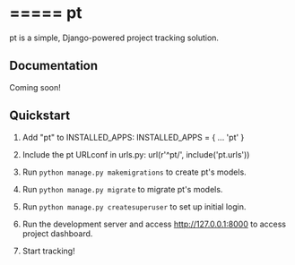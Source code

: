 =====
pt
=====

pt is a simple, Django-powered project tracking solution.

Documentation
-------------

Coming soon!

Quickstart
----------

1. Add "pt" to INSTALLED_APPS:
  INSTALLED_APPS = {
    ...
    'pt'
  }

2. Include the pt URLconf in urls.py:
  url(r'^pt/', include('pt.urls'))

3. Run `python manage.py makemigrations` to create pt's models.

4. Run `python manage.py migrate` to migrate pt's models.

5. Run `python manage.py createsuperuser` to set up initial login.

6. Run the development server and access http://127.0.0.1:8000 to
    access project dashboard.

7. Start tracking!